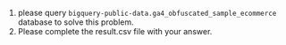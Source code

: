 1. please query `bigquery-public-data.ga4_obfuscated_sample_ecommerce` database to solve this problem.
2. Please complete the result.csv file with your answer.